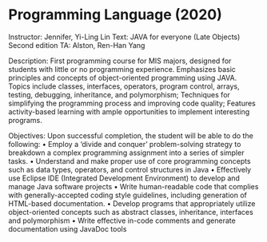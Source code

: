 # Programming Language (2020)
Instructor: Jennifer, Yi-Ling Lin
Text: JAVA for everyone (Late Objects) Second edition 
TA: Alston, Ren-Han Yang


Description: 
First programming course for MIS majors, designed for students with little or no programming experience.  Emphasizes basic principles and concepts of object-oriented programming using JAVA.  Topics include classes, interfaces, operators, program control, arrays, testing, debugging, inheritance, and polymorphism; Techniques for simplifying the programming process and improving code quality; Features activity-based learning with ample opportunities to implement interesting programs.

Objectives: 
Upon successful completion, the student will be able to do the following:
•	Employ a ‘divide and conquer’ problem-solving strategy to breakdown a complex programming assignment into a series of simpler tasks. 
•	Understand and make proper use of core programming concepts such as data types, operators, and control structures in Java
•	Effectively use Eclipse IDE (Integrated Development Environment) to develop and manage Java software projects 
•	Write human-readable code that complies with generally-accepted coding style guidelines, including generation of HTML-based documentation.
•	Develop programs that appropriately utilize object-oriented concepts such as abstract classes, inheritance, interfaces and polymorphism
•	Write effective in-code comments and generate documentation using JavaDoc tools

